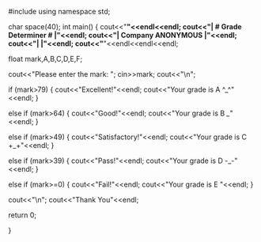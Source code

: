 #include <iostream>
using namespace std;

char space(40);
int main()
{   cout<<"________________________________________________"<<endl<<endl;
    cout<<"|           # Grade Determiner #               |"<<endl;
    cout<<"|            Company ANONYMOUS                 |"<<endl;
    cout<<"|                                              |"<<endl;
    cout<<"________________________________________________"<<endl<<endl<<endl;

float mark,A,B,C,D,E,F;

cout<<"Please enter the mark: ";
cin>>mark;
cout<<"\n";


if (mark>79)
{
    cout<<"Excellent!"<<endl;
    cout<<"Your grade is A  ^_^"<<endl;
}

else if (mark>64)
{
    cout<<"Good!"<<endl;
    cout<<"Your grade is B  *_*"<<endl;
}

else if (mark>49)
{
    cout<<"Satisfactory!"<<endl;
    cout<<"Your grade is C  +_+"<<endl;
}

else if (mark>39)
{
    cout<<"Pass!"<<endl;
    cout<<"Your grade is D  -_-"<<endl;
}

else if (mark>=0)
{
    cout<<"Fail!"<<endl;
    cout<<"Your grade is E  "<<endl;
}

cout<<"\n";
cout<<"Thank You"<<endl;

 return 0;

}
